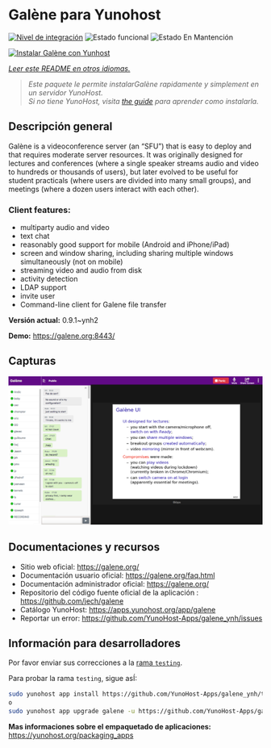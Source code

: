 <!--
Este archivo README esta generado automaticamente<https://github.com/YunoHost/apps/tree/master/tools/readme_generator>
No se debe editar a mano.
-->

# Galène para Yunohost

[![Nivel de integración](https://dash.yunohost.org/integration/galene.svg)](https://ci-apps.yunohost.org/ci/apps/galene/) ![Estado funcional](https://ci-apps.yunohost.org/ci/badges/galene.status.svg) ![Estado En Mantención](https://ci-apps.yunohost.org/ci/badges/galene.maintain.svg)

[![Instalar Galène con Yunhost](https://install-app.yunohost.org/install-with-yunohost.svg)](https://install-app.yunohost.org/?app=galene)

*[Leer este README en otros idiomas.](./ALL_README.md)*

> *Este paquete le permite instalarGalène rapidamente y simplement en un servidor YunoHost.*  
> *Si no tiene YunoHost, visita [the guide](https://yunohost.org/install) para aprender como instalarla.*

## Descripción general

Galène is a videoconference server (an “SFU”) that is easy to deploy and that requires moderate server resources. It was originally designed for lectures and conferences (where a single speaker streams audio and video to hundreds or thousands of users), but later evolved to be useful for student practicals (where users are divided into many small groups), and meetings (where a dozen users interact with each other).

### Client features:

- multiparty audio and video
- text chat
- reasonably good support for mobile (Android and iPhone/iPad)
- screen and window sharing, including sharing multiple windows simultaneously (not on mobile)
- streaming video and audio from disk
- activity detection
- LDAP support
- invite user
- Command-line client for Galene file transfer


**Versión actual:** 0.9.1~ynh2

**Demo:** <https://galene.org:8443/>

## Capturas

![Captura de Galène](./doc/screenshots/screenshot.png)

## Documentaciones y recursos

- Sitio web oficial: <https://galene.org/>
- Documentación usuario oficial: <https://galene.org/faq.html>
- Documentación administrador oficial: <https://galene.org/>
- Repositorio del código fuente oficial de la aplicación : <https://github.com/jech/galene>
- Catálogo YunoHost: <https://apps.yunohost.org/app/galene>
- Reportar un error: <https://github.com/YunoHost-Apps/galene_ynh/issues>

## Información para desarrolladores

Por favor enviar sus correcciones a la [rama `testing`](https://github.com/YunoHost-Apps/galene_ynh/tree/testing).

Para probar la rama `testing`, sigue asÍ:

```bash
sudo yunohost app install https://github.com/YunoHost-Apps/galene_ynh/tree/testing --debug
o
sudo yunohost app upgrade galene -u https://github.com/YunoHost-Apps/galene_ynh/tree/testing --debug
```

**Mas informaciones sobre el empaquetado de aplicaciones:** <https://yunohost.org/packaging_apps>
